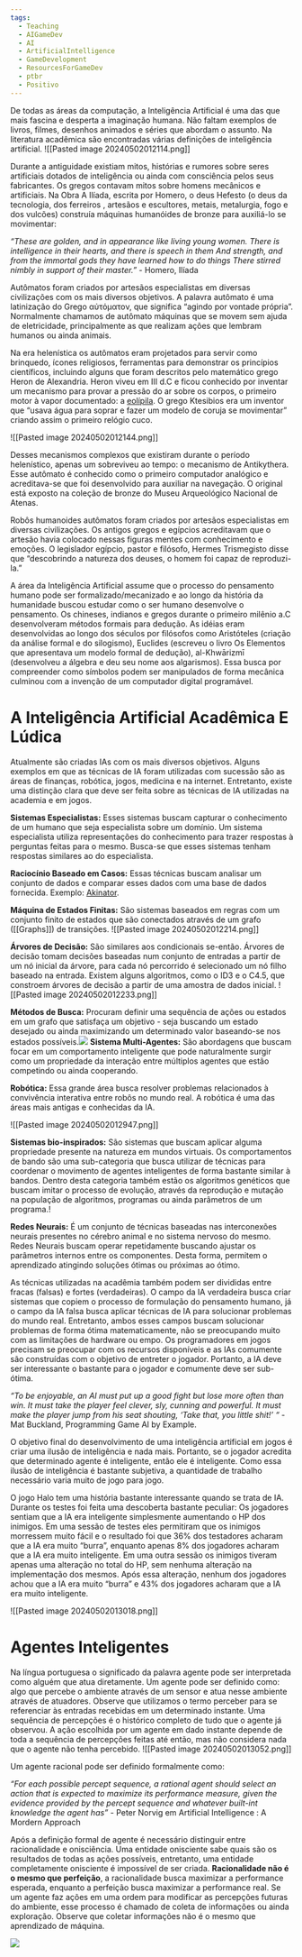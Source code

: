 ```yaml
---
tags:
  - Teaching
  - AIGameDev
  - AI
  - ArtificialIntelligence
  - GameDevelopment
  - ResourcesForGameDev
  - ptbr
  - Positivo
---
```

De todas as áreas da computação, a Inteligência Artificial é uma das que mais fascina e desperta a imaginação humana. Não faltam exemplos de livros, filmes, desenhos animados e séries que abordam o assunto. Na literatura acadêmica são encontradas várias definições de inteligência artificial.
![[Pasted image 20240502012114.png]]

Durante a antiguidade existiam mitos, histórias e rumores sobre seres artificiais dotados de inteligência ou ainda com consciência pelos seus fabricantes. Os gregos contavam mitos sobre homens mecânicos e artificiais. Na Obra A Ilíada, escrita por Homero, o deus Hefesto (o deus da tecnologia, dos ferreiros , artesãos e escultores, metais, metalurgia, fogo e dos vulcões) construía máquinas humanóides de bronze para auxiliá-lo se movimentar:

_“These are golden, and in appearance like living young women.
There is intelligence in their hearts, and there is speech in them
And strength, and from the immortal gods they have learned how to do things
There stirred nimbly in support of their master.”_  - Homero, Ilíada
   
Autômatos foram criados por artesãos especialistas em diversas civilizações com os mais diversos objetivos. A palavra autômato é uma latinização do Grego αὐτόματον, que significa “agindo por vontade própria”. Normalmente chamamos de autômato máquinas que se movem sem ajuda de eletricidade, principalmente as que realizam ações que lembram humanos ou ainda animais.

Na era helenística os autômatos eram projetados para servir como brinquedo, ícones religiosos, ferramentas para demonstrar os princípios científicos, incluindo alguns que foram descritos pelo matemático grego Heron de Alexandria. Heron viveu em III d.C e ficou conhecido por inventar um mecanismo para provar a pressão do ar sobre os corpos, o primeiro motor à vapor documentado: a [eolípila](https://www.youtube.com/watch?v=DfrnISm4y0M). O grego Ktesibios era um inventor que “usava água para soprar e fazer um modelo de coruja se movimentar” criando assim o primeiro relógio cuco. 

![[Pasted image 20240502012144.png]]

Desses mecanismos complexos que existiram durante o período helenístico, apenas um sobreviveu ao tempo: o mecanismo de Antikythera. Esse autômato é conhecido como o primeiro computador analógico e acreditava-se que foi desenvolvido para auxiliar na navegação. O original está exposto na coleção de bronze do Museu Arqueológico Nacional de Atenas.

Robôs humanoides autômatos foram criados por artesãos especialistas em diversas civilizações. Os antigos gregos e egípcios acreditavam que o artesão havia colocado nessas figuras mentes com conhecimento e emoções. O legislador egípcio, pastor e filósofo, Hermes Trismegisto disse que “descobrindo a natureza dos deuses, o homem foi capaz de reproduzi-la.”

A área da Inteligência Artificial assume que o processo do pensamento humano pode ser formalizado/mecanizado e ao longo da história da humanidade buscou estudar como o ser humano desenvolve o pensamento. Os chineses, indianos e gregos durante o primeiro milênio a.C desenvolveram métodos formais para dedução. As idéias eram desenvolvidas ao longo dos séculos por filósofos como Aristóteles (criação da análise formal e do silogismo), Euclides (escreveu o livro Os Elementos que apresentava um modelo formal de dedução), al-Khwārizmī (desenvolveu a álgebra e deu seu nome aos algarismos). Essa busca por compreender como símbolos podem ser manipulados de forma mecânica culminou com a invenção de um computador digital programável.

# A Inteligência Artificial Acadêmica E Lúdica

Atualmente são criadas IAs com os mais diversos objetivos. Alguns exemplos em que as técnicas de IA foram utilizadas com sucessão são as áreas de finanças, robótica, jogos, medicina e na internet. Entretanto, existe uma distinção clara que deve ser feita sobre as técnicas de IA utilizadas na academia e em jogos.

**Sistemas Especialistas:** Esses sistemas buscam capturar o conhecimento de um humano que seja especialista sobre um domínio. Um sistema especialista utiliza representações do conhecimento para trazer respostas à perguntas feitas para o mesmo. Busca-se que esses sistemas tenham respostas similares ao do especialista.

**Raciocínio Baseado em Casos:** Essas técnicas buscam analisar um conjunto de dados e comparar esses dados com uma base de dados fornecida. Exemplo: [Akinator](http://pt.akinator.com/).

**Máquina de Estados Finitas:** São sistemas baseados em regras com um conjunto finito de estados que são conectados através de um grafo ([[Graphs]]) de transições.
![[Pasted image 20240502012214.png]]

**Árvores de Decisão:** São similares aos condicionais se-então. Árvores de decisão tomam decisões baseadas num conjunto de entradas a partir de um nó inicial da árvore, para cada nó percorrido é selecionado um nó filho baseado na entrada. Existem alguns algoritmos, como o ID3 e o C4.5, que constroem árvores de decisão a partir de uma amostra de dados inicial.
![[Pasted image 20240502012233.png]]

**Métodos de Busca:** Procuram definir uma sequência de ações ou estados em um grafo que satisfaça um objetivo - seja buscando um estado desejado ou ainda maximizando um determinado valor baseando-se nos estados possíveis.![](https://lh7-us.googleusercontent.com/Tn_EqIB3wd7MBLY4t9WejtLBaVfnOoMFI1_Zd4d0WwRQaaB3ZXcVW3sflCBl5fiX2oSG1tzoZ2y9d6Glov1KHkvZJIzWIGiRaCAyjddYTazu8xRrH-LkggHATBFdZQqAlcltlmw_5s8OZP6_axifwA)
**Sistema Multi-Agentes:** São abordagens que buscam focar em um comportamento inteligente que pode naturalmente surgir como um propriedade da interação entre múltiplos agentes que estão competindo ou ainda cooperando.

**Robótica:** Essa grande área busca resolver problemas relacionados à convivência interativa entre robôs no mundo real. A robótica é uma das áreas mais antigas e conhecidas da IA. 

![[Pasted image 20240502012947.png]]

**Sistemas bio-inspirados:** São sistemas que buscam aplicar alguma propriedade presente na natureza em mundos virtuais. Os comportamentos de bando são uma sub-categoria que busca utilizar de técnicas para coordenar o movimento de agentes inteligentes de forma bastante similar à bandos. Dentro desta categoria também estão os algoritmos genéticos que buscam imitar o processo de evolução, através da reprodução e mutação na população de algoritmos, programas ou ainda parâmetros de um programa.!

**Redes Neurais:** É um conjunto de técnicas baseadas nas interconexões neurais presentes no cérebro animal e no sistema nervoso do mesmo. Redes Neurais buscam operar repetidamente buscando ajustar os parâmetros internos entre os componentes. Desta forma, permitem o aprendizado atingindo soluções ótimas ou próximas ao ótimo. 

As técnicas utilizadas na acadêmia também podem ser divididas entre fracas (falsas) e fortes (verdadeiras). O campo da IA verdadeira busca criar sistemas que copiem o processo de formulação do pensamento humano, já o campo da IA falsa busca aplicar técnicas de IA para solucionar problemas do mundo real. Entretanto, ambos esses campos buscam solucionar problemas de forma ótima matematicamente, não se preocupando muito com as limitações de hardware ou empo. Os programadores em jogos precisam se preocupar com os recursos disponíveis e as IAs comumente são construídas com o objetivo de entreter o jogador. Portanto, a IA deve ser interessante o bastante para o jogador e comumente deve ser sub-ótima.

_“To be enjoyable, an AI must put up a good fight but lose more often than win. It must take the player feel clever, sly, cunning and powerful. It must make the player jump from his seat shouting, ‘Take that, you little shit!’ “_ - Mat Buckland, Programming Game AI by Example.  

O objetivo final do desenvolvimento de uma inteligência artificial em jogos é criar uma ilusão de inteligência e nada mais. Portanto, se o jogador acredita que determinado agente é inteligente, então ele é inteligente. Como essa ilusão de inteligência é bastante subjetiva, a quantidade de trabalho necessário varia muito de jogo para jogo.

O jogo Halo tem uma história bastante interessante quando se trata de IA. Durante os testes foi feita uma descoberta bastante peculiar: Os jogadores sentiam que a IA era inteligente simplesmente aumentando o HP dos inimigos. Em uma sessão de testes eles permitiram que os inimigos morressem muito fácil e o resultado foi que 36% dos testadores acharam que a IA era muito “burra”, enquanto apenas 8% dos jogadores acharam que a IA era muito inteligente. Em uma outra sessão os inimigos tiveram apenas uma alteração no total do HP, sem nenhuma alteração na implementação dos mesmos. Após essa alteração, nenhum dos jogadores achou que a IA era muito “burra” e 43% dos jogadores acharam que a IA era muito inteligente.

![[Pasted image 20240502013018.png]]
# Agentes Inteligentes

Na língua portuguesa o significado da palavra agente pode ser interpretada como alguém que atua diretamente. Um agente pode ser definido como: algo que percebe o ambiente através de um sensor e atua nesse ambiente através de atuadores. Observe que utilizamos o termo perceber para se referenciar às entradas recebidas em um determinado instante. Uma sequência de percepções é o histórico completo de tudo que o agente já observou. A ação escolhida por um agente em dado instante depende de toda a sequência de percepções feitas até então, mas não considera nada que o agente não tenha percebido.
![[Pasted image 20240502013052.png]]

Um agente racional pode ser definido formalmente como:

_“For each possible percept sequence, a rational agent should select an action that is expected to maximize its performance measure, given the evidence provided by the percept sequence and whatever built-int knowledge the agent has”_ - Peter Norvig em Artificial Intelligence : A Mordern Approach

Após a definição formal de agente é necessário distinguir entre racionalidade e onisciência. Uma entidade onisciente sabe quais são os resultados de todas as ações possíveis, entretanto, uma entidade completamente onisciente é impossível de ser criada. **Racionalidade não é o mesmo que perfeição**, a racionalidade busca maximizar a performance esperada, enquanto a perfeição busca maximizar a performance real. Se um agente faz ações em uma ordem para modificar as percepções futuras do ambiente, esse processo é chamado de coleta de informações ou ainda exploração. Observe que coletar informações não é o mesmo que aprendizado de máquina.

![](https://lh7-us.googleusercontent.com/gb4SVD868fDEmfrEWemeeh8uU7Mzzf6WNFP2rkyK32lkp4jhpHu39t7OFozqOZNx6l8N_VaFz9LRdGMKv2KT-_5iy7piX-5MqvUDIcNZW-dHgNQGwAEJFMZjOCnij6RzHtKP7XCU5y_uuUFv3_nHJQ)